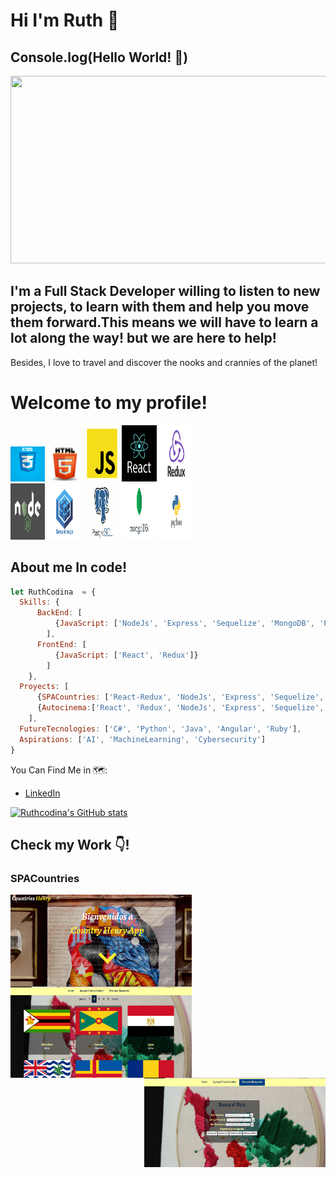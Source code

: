 # Hi I'm Ruth 👋
## Console.log(Hello World! 💛)
<!--   ![Ruth CODINA (1)](https://user-images.githubusercontent.com/78045339/124202547-2ed0f200-daa0-11eb-8741-4be5831794a4.gif) -->
  <img src="https://user-images.githubusercontent.com/78045339/124202547-2ed0f200-daa0-11eb-8741-4be5831794a4.gif" width="1000" height="300" />

## I'm a Full Stack Developer willing to listen to new projects, to learn with them and help you move them forward.This means we will have to learn a lot along the way! but we are here to help!

Besides, I love to travel and discover the nooks and crannies of the planet!

# Welcome to my profile!
<p>
  <code><img width="11%" src="https://github.com/RuthCodina/RuthCodina/blob/main/Imagenes/CSS3.jpg"></code>
  <code><img width="11%" src="https://github.com/RuthCodina/RuthCodina/blob/main/Imagenes/HTML5.png"></code>
  <code><img width="11%" height="90px" src="https://github.com/RuthCodina/RuthCodina/blob/main/Imagenes/JS.png"></code>
  <code><img width="11%" height="90px" src="https://github.com/RuthCodina/RuthCodina/blob/main/Imagenes/React.png"></code>
  <code><img width="11%" height="90px" src="https://github.com/RuthCodina/RuthCodina/blob/main/Imagenes/redux.jpg"></code>
   <br />
  <code><img width="11%"  height="90px"src="https://github.com/RuthCodina/RuthCodina/blob/main/Imagenes/node.png"></code>
  <code><img width="11%" height="90px" src="https://github.com/RuthCodina/RuthCodina/blob/main/Imagenes/sequelize.png"></code>
  <code><img width="11%" height="90px" src="https://github.com/RuthCodina/RuthCodina/blob/main/Imagenes/postgreSQL.png"></code>
  <code><img width="11%" height="90px" src="https://github.com/RuthCodina/RuthCodina/blob/main/Imagenes/nomgoDB.jpg"></code>
  <code><img width="11%" height="90px" src="https://github.com/RuthCodina/RuthCodina/blob/main/Imagenes/Python.png"></code>
  <br />
 </p> 
  
## About me In code!
```js
let RuthCodina  = {
  Skills: {
      BackEnd: [
          {JavaScript: ['NodeJs', 'Express', 'Sequelize', 'MongoDB', 'PostgreSQL']}
        ],
      FrontEnd: [
          {JavaScript: ['React', 'Redux']}
        ]
    },
  Proyects: [
      {SPACountries: ['React-Redux', 'NodeJs', 'Express', 'Sequelize','PostgreSQL']},
      {Autocinema:['React', 'Redux', 'NodeJs', 'Express', 'Sequelize', 'Passport']}
    ],
  FutureTecnologies: ['C#', 'Python', 'Java', 'Angular', 'Ruby'],
  Aspirations: ['AI', 'MachineLearning', 'Cybersecurity']
}
```
You Can Find Me in 🗺️:

- [LinkedIn](www.linkedin.com/in/Ruthcodina)

[![Ruthcodina's GitHub stats](https://github-readme-stats.vercel.app/api?username=Ruthcodina)](https://github.com/anuraghazra/github-readme-stats)

## Check my Work 👇! 
### SPACountries
<div>
<img align="left"  width= "290px" src='Landin Page.png' />
<img align="center" width= "290px" src='https://github.com/RuthCodina/RuthCodina/blob/main/Imagenes/PrincipalCountries.png' />
<img align="right" width= "290px" src='https://github.com/RuthCodina/RuthCodina/blob/main/Imagenes/buscqueda%20Countries.png'/>
<div/>
<!--
**RuthCodina/RuthCodina** is a ✨ _special_ ✨ repository because its `README.md` (this file) appears on your GitHub profile.

Here are some ideas to get you started:

- 🔭 I’m currently working on ...
- 🌱 I’m currently learning ...
- 👯 I’m looking to collaborate on ...
- 🤔 I’m looking for help with ...
- 💬 Ask me about ...
- 📫 How to reach me: ...
- 😄 Pronouns: ...
- ⚡ Fun fact: ...
-->
